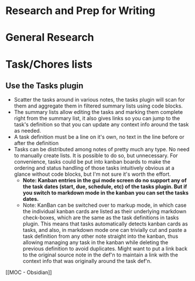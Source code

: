 
# Research and Prep for Writing

# General Research

# Task/Chores lists

## Use the Tasks plugin
- Scatter the tasks around in various notes, the tasks plugin will scan for them and aggregate them in filtered summary lists using code blocks.
- The summary lists allow editing the tasks and marking them complete right from the summary list, it also gives links so you can jump to the task's definition so that you can update any context info around the task as needed.
- A task definition must be a line on it's own, no text in the line before or after the definition
- Tasks can be distributed among notes of pretty much any type.  No need to manually create lists.  It is possible to do so, but unnecessary.  For convenience, tasks could be put into kanban boards to make the ordering and status handling of those tasks intuitively obvious at a glance without code blocks, but I'm not sure it's worth the effort.
	- **Note: Kanban entries in the gui mode screen do no support any of the task dates (start, due, schedule, etc) of the tasks plugin.  But if you switch to markdown mode in the kanban you can set the tasks dates.**
	- Note: KanBan can be switched over to markup mode, in which case the individual kanban cards are listed as their underlying markdown check-boxes, which are the same as the task definitions in tasks plugin.  This means that tasks automatically detects kanban cards as tasks, and also, in markdown mode one can trivially cut and paste a task definition from any other note straight into the kanban, thus allowing managing any task in the kanban while deleting the previous definition to avoid duplicates.  Might want to put a link back to the original source note in the def'n to maintain a link with the context info that was originally around the task def'n.

[[MOC - Obsidian]]